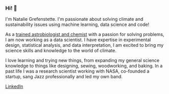 ### Hi! 👋
I'm Natalie Grefenstette. I'm passionate about solving climate and sustainability issues using machine learning, data science and code!

As a [trained astrobiologist and chemist](https://wwww.nataliegref.com) with a passion for solving problems, I am now working as a data scientist. I have expertise in experimental design, statistical analysis, and data interpretation, I am excited to bring my science skills and knowledge to the world of climate.

I love learning and trying new things, from expanding my general science knowledge to things like designing, sewing, woodworking, and baking. In a past life I was a research scientist working with NASA, co-founded a startup, sang Jazz professionally and led my own band.

[LinkedIn](https://www.linkedin.com/in/nataliegref) 

<!--
**nataliegref/nataliegref** is a ✨ _special_ ✨ repository because its `README.md` (this file) appears on your GitHub profile.

Here are some ideas to get you started:

- 🔭 I’m currently working on ...
- 🌱 I’m currently learning ...
- 👯 I’m looking to collaborate on ...
- 🤔 I’m looking for help with ...
- 💬 Ask me about ...
- 📫 How to reach me: ...
- 😄 Pronouns: ...
- ⚡ Fun fact: ...
-->

